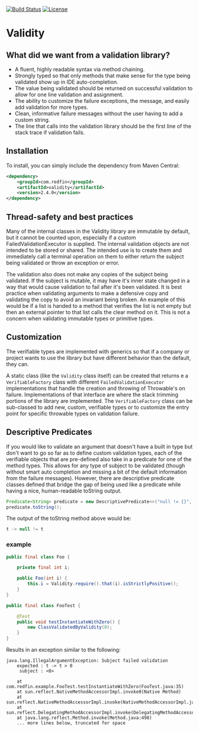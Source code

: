 [![Build Status](https://travis-ci.org/redfin/validity.svg?branch=master)](https://travis-ci.org/redfin/validity)
[![License](http://img.shields.io/:license-apache-brightgreen.svg)](http://www.apache.org/licenses/LICENSE-2.0.html)

# Validity

## What did we want from a validation library?

+ A fluent, highly readable syntax via method chaining.
+ Strongly typed so that only methods that make sense for the type being validated show up in IDE auto-completion.
+ The value being validated should be returned on successful validation to allow for one line validation and assignment.
+ The ability to customize the failure exceptions, the message, and easily add validation for more types.
+ Clean, informative failure messages without the user having to add a custom string.
+ The line that calls into the validation library should be the first line of the stack trace if validation fails.

## Installation

To install, you can simply include the dependency from Maven Central:

```xml
<dependency>
    <groupId>com.redfin</groupId>
    <artifactId>validity</artifactId>
    <version>2.4.0</version>
</dependency>
```

## Thread-safety and best practices

Many of the internal classes in the Validity library are immutable by default, but it cannot be counted upon, especially if a custom FailedValidationExecutor is supplied.
The internal validation objects are not intended to be stored or shared.
The intended use is to create them and immediately call a terminal operation on them to either return the subject being validated or throw an exception or error.

The validation also does not make any copies of the subject being validated.
If the subject is mutable, it may have it's inner state changed in a way that would cause validation to fail after it's been validated. It is best practice when validating arguments to make a defensive copy and validating the copy to avoid an invariant being broken.
An example of this would be if a list is handed to a method that verifies the list is not empty but then an external pointer to that list calls the clear method on it.
This is not a concern when validating immutable types or primitive types.

## Customization

The verifiable types are implemented with generics so that if a company or project wants to use the library but have different behavior than the default, they can.

A static class (like the `Validity` class itself) can be created that returns e a `VerifiableFactory` class with different `FailedValidationExecutor` implementations that handle the creation and throwing of Throwable's on failure. Implementations of that interface are where the stack trimming portions of the library are implemented.
The `VerifiableFactory` class can be sub-classed to add new, custom, verifiable types or to customize the entry point for specific throwable types on validation failure.

## Descriptive Predicates

If you would like to validate an argument that doesn't have a built in type but don't want to go so far as to define custom validation types, each of the verifiable objects that are pre-defined also take in a predicate for one of the method types.
This allows for any type of subject to be validated (though without smart auto completion and missing a bit of the default information from the failure messages).
However, there are descriptive predicate classes defined that bridge the gap of being used like a predicate while having a nice, human-readable toString output.

```java
Predicate<String> predicate = new DescriptivePredicate<>("null != {}", t -> null != t);
predicate.toString();
```
The output of the toString method above would be:
```java
t -> null != t
```

### example

```java
public final class Foo {

    private final int i;

    public Foo(int i) {
        this.i = Validity.require().that(i).isStrictlyPositive();
    }
}

public final class FooTest {

    @Test
    public void testInstantiateWithZero() {
        new ClassValidatedByValidity(0);
    }
}
```
Results in an exception similar to the following:
```
java.lang.IllegalArgumentException: Subject failed validation
    expected : t -> t > 0
     subject : <0>

    at com.redfin.example.FooTest.testInstantiateWithZero(FooTest.java:35)
    at sun.reflect.NativeMethodAccessorImpl.invoke0(Native Method)
    at sun.reflect.NativeMethodAccessorImpl.invoke(NativeMethodAccessorImpl.java:62)
    at sun.reflect.DelegatingMethodAccessorImpl.invoke(DelegatingMethodAccessorImpl.java:43)
    at java.lang.reflect.Method.invoke(Method.java:498)
    ... more lines below, truncated for space
```
